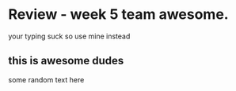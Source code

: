 # Review - week 5 team awesome.
your typing suck so use mine instead

## this is awesome dudes
some random text here